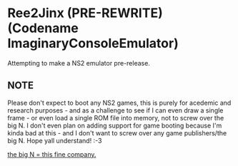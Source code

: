 # Ree2Jinx (PRE-REWRITE) (Codename ImaginaryConsoleEmulator)
Attempting to make a NS2 emulator pre-release.

## NOTE

Please don't expect to boot any NS2 games, this is purely for acedemic and research purposes - and as a challenge to see if I can even draw a single frame - or even load a single ROM file into memory, not to screw over the big N. I don't even plan on adding support for game booting because I'm kinda bad at this - and I don't want to screw over any game publishers/the big N. Hope yall understand! :-3

[the big N = this fine company.](https://nintendo.com)
